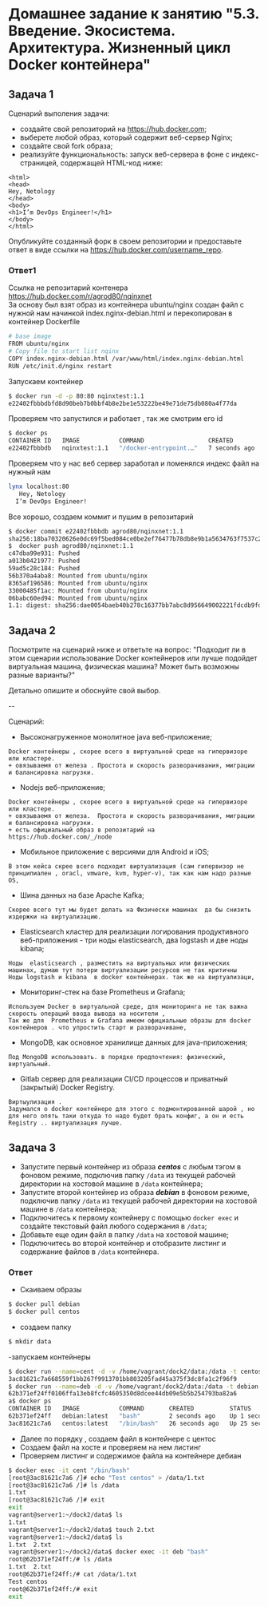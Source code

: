 
# Домашнее задание к занятию "5.3. Введение. Экосистема. Архитектура. Жизненный цикл Docker контейнера"

## Задача 1

Сценарий выполения задачи:

- создайте свой репозиторий на https://hub.docker.com;
- выберете любой образ, который содержит веб-сервер Nginx;
- создайте свой fork образа;
- реализуйте функциональность:
запуск веб-сервера в фоне с индекс-страницей, содержащей HTML-код ниже:
```
<html>
<head>
Hey, Netology
</head>
<body>
<h1>I’m DevOps Engineer!</h1>
</body>
</html>
```
Опубликуйте созданный форк в своем репозитории и предоставьте ответ в виде ссылки на https://hub.docker.com/username_repo.
### Ответ1 
Ссылка не репозитарий контенера https://hub.docker.com/r/agrod80/nqinxnet  
За основу был взят образ из контейнера ubuntu/nginx 
создан файл с нужной нам начинкой index.nginx-debian.html и перекопирован в контейнер 
Dockerfile 
```bash
# base image
FROM ubuntu/nginx
# Copy file to start list nqinx
COPY index.nginx-debian.html /var/www/html/index.nginx-debian.html
RUN /etc/init.d/nginx restart
```

Запускаем контейнер
```bash
$ docker run -d -p 80:80 nqinxtest:1.1
e22402fbbbdbfd8d90beb7b0bbf4b8e2be1e53222be49e71de75db080a4f77da
```
Проверяем что запустился и работает , так же смотрим его id
```bash
$ docker ps
CONTAINER ID   IMAGE           COMMAND                  CREATED         STATUS         PORTS                               NAMES
e22402fbbbdb   nqinxtest:1.1   "/docker-entrypoint.…"   7 seconds ago   Up 7 seconds   0.0.0.0:80->80/tcp, :::80->80/tcp   wonderful_hypatia
```
Проверяем что у нас веб сервер заработал и поменялся индекс файл на нужный нам
```bash
lynx localhost:80
   Hey, Netology
  I’m DevOps Engineer!
```
Все хорошо, создаем коммит и пушим в репозитарий
```bash
$ docker commit e22402fbbbdb agrod80/nqinxnet:1.1
sha256:18ba70320626e0dc69f5bed084ce0be2ef76477b78db8e9b1a5634763f7537c2
$  docker push agrod80/nqinxnet:1.1
c47dba99e931: Pushed
a013b0421977: Pushed
59ad5c28c184: Pushed
56b370a4aba8: Mounted from ubuntu/nginx
8365af196586: Mounted from ubuntu/nginx
33000485f1ac: Mounted from ubuntu/nginx
06babc60ed94: Mounted from ubuntu/nginx
1.1: digest: sha256:dae0054baeb40b278c16377bb7abc8d956649002221fdcdb9fdfdcbbaf710c70 size: 1776

```

## Задача 2

Посмотрите на сценарий ниже и ответьте на вопрос:
"Подходит ли в этом сценарии использование Docker контейнеров или лучше подойдет виртуальная машина, физическая машина? Может быть возможны разные варианты?"

Детально опишите и обоснуйте свой выбор.

--

Сценарий:

- Высоконагруженное монолитное java веб-приложение; 
```
Docker контейнеры , скорее всего в виртуальной среде на гипервизоре или кластере. 
+ овязываемя от железа . Простота и скорость разворачивания, миграции и балансировка нагрузки.
```
- Nodejs веб-приложение;
```
Docker контейнеры , скорее всего в виртуальной среде на гипервизоре или кластере. 
+ овязываемя от железа.  Простота и скорость разворачивания, миграции и балансировка нагрузки.
+ есть официальный образ в репозитарий на https://hub.docker.com/_/node
```
- Мобильное приложение c версиями для Android и iOS;
```
В этом кейса скрее всего подходит виртуализация (сам гипервизор не принципиален , oracl, vmware, kvm, hyper-v), так как нам надо разные OS,
```
- Шина данных на базе Apache Kafka;
```
Скорее всего тут мы будет делать на Физически машинах  да бы снизить издержки на виртуализацию. 
```
- Elasticsearch кластер для реализации логирования продуктивного веб-приложения - три ноды elasticsearch, два logstash и две ноды kibana;
```
Ноды  elasticsearch , разместить на виртуальных или физических машинах, думаю тут потери виртуализации ресурсов не так критичны
Ноды logstash и kibana  в docker контейнерах. так же на виртуализаци, 
```
- Мониторинг-стек на базе Prometheus и Grafana;
```
Используем Docker в виртуальной среде, для мониторинга не так важна скорость операций ввода вывода на носители , 
Так же для  Prometheus и Grafana имеем официальные образы для docker контейнеров . что упростить старт и разворачиване, 
```
- MongoDB, как основное хранилище данных для java-приложения;
```
Под MongoDB использовать. в порядке предпочтения: физический, виртуальный.
```
- Gitlab сервер для реализации CI/CD процессов и приватный (закрытый) Docker Registry.
```
Виртыулизация . 
Задумался о docker контейнере для этого с подмонтированной шарой , но для него опять таки откуда то надо будет брать конфиг, а он и есть Registry .. виртуализация лучше.
```

## Задача 3

- Запустите первый контейнер из образа ***centos*** c любым тэгом в фоновом режиме, подключив папку ```/data``` из текущей рабочей директории на хостовой машине в ```/data``` контейнера;
- Запустите второй контейнер из образа ***debian*** в фоновом режиме, подключив папку ```/data``` из текущей рабочей директории на хостовой машине в ```/data``` контейнера;
- Подключитесь к первому контейнеру с помощью ```docker exec``` и создайте текстовый файл любого содержания в ```/data```;
- Добавьте еще один файл в папку ```/data``` на хостовой машине;
- Подключитесь во второй контейнер и отобразите листинг и содержание файлов в ```/data``` контейнера.
### Ответ
-  Скаиваем образы
```bash
$ docker pull debian
$ docker pull centos
```
- создаем папку 
```bash
$ mkdir data
```
-запускаем контейнеры
```bash
$ docker run --name=cent -d -v /home/vagrant/dock2/data:/data -t centos:latest
3ac81621c7a668559f1bb267f9913701bb803205fad45a375f3dc8fa1c2f96f9
$ docker run --name=deb -d -v /home/vagrant/dock2/data:/data -t debian:latest
62b371ef24ff0106ffa13eb8fcfc4605350d8dcee44db09e5b5b254793ba82a6
a$ docker ps
CONTAINER ID   IMAGE           COMMAND       CREATED          STATUS          PORTS     NAMES
62b371ef24ff   debian:latest   "bash"        2 seconds ago    Up 1 second               deb
3ac81621c7a6   centos:latest   "/bin/bash"   26 seconds ago   Up 25 seconds             cent
```
- Далее по порядку , создаем файл в контейнере с центос  
- Создаем файл на хосте и проверяем на нем листинг
- Проверяем листинг и содержимое файла на контейнере дебиан 
```bash
$ docker exec -it cent "/bin/bash"
[root@3ac81621c7a6 /]# echo "Test centos" > /data/1.txt
[root@3ac81621c7a6 /]# ls /data
1.txt
[root@3ac81621c7a6 /]# exit
exit
vagrant@server1:~/dock2/data$ ls
1.txt
vagrant@server1:~/dock2/data$ touch 2.txt
vagrant@server1:~/dock2/data$ ls
1.txt  2.txt
vagrant@server1:~/dock2/data$ docker exec -it deb "bash"
root@62b371ef24ff:/# ls /data
1.txt  2.txt
root@62b371ef24ff:/# cat /data/1.txt
Test centos
root@62b371ef24ff:/# exit
exit
```



